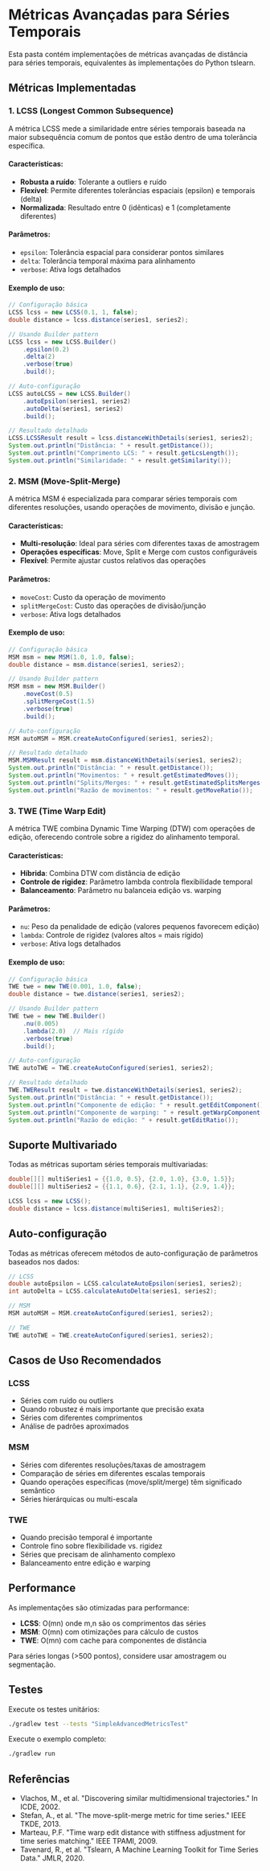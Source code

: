 # Métricas Avançadas para Séries Temporais

Esta pasta contém implementações de métricas avançadas de distância para séries temporais, equivalentes às implementações do Python tslearn.

## Métricas Implementadas

### 1. LCSS (Longest Common Subsequence)

A métrica LCSS mede a similaridade entre séries temporais baseada na maior subsequência comum de pontos que estão dentro de uma tolerância específica.

#### Características:
- **Robusta a ruído**: Tolerante a outliers e ruído
- **Flexível**: Permite diferentes tolerâncias espaciais (epsilon) e temporais (delta)
- **Normalizada**: Resultado entre 0 (idênticas) e 1 (completamente diferentes)

#### Parâmetros:
- `epsilon`: Tolerância espacial para considerar pontos similares
- `delta`: Tolerância temporal máxima para alinhamento
- `verbose`: Ativa logs detalhados

#### Exemplo de uso:
```java
// Configuração básica
LCSS lcss = new LCSS(0.1, 1, false);
double distance = lcss.distance(series1, series2);

// Usando Builder pattern
LCSS lcss = new LCSS.Builder()
    .epsilon(0.2)
    .delta(2)
    .verbose(true)
    .build();

// Auto-configuração
LCSS autoLCSS = new LCSS.Builder()
    .autoEpsilon(series1, series2)
    .autoDelta(series1, series2)
    .build();

// Resultado detalhado
LCSS.LCSSResult result = lcss.distanceWithDetails(series1, series2);
System.out.println("Distância: " + result.getDistance());
System.out.println("Comprimento LCS: " + result.getLcsLength());
System.out.println("Similaridade: " + result.getSimilarity());
```

### 2. MSM (Move-Split-Merge)

A métrica MSM é especializada para comparar séries temporais com diferentes resoluções, usando operações de movimento, divisão e junção.

#### Características:
- **Multi-resolução**: Ideal para séries com diferentes taxas de amostragem
- **Operações específicas**: Move, Split e Merge com custos configuráveis
- **Flexível**: Permite ajustar custos relativos das operações

#### Parâmetros:
- `moveCost`: Custo da operação de movimento
- `splitMergeCost`: Custo das operações de divisão/junção
- `verbose`: Ativa logs detalhados

#### Exemplo de uso:
```java
// Configuração básica
MSM msm = new MSM(1.0, 1.0, false);
double distance = msm.distance(series1, series2);

// Usando Builder pattern
MSM msm = new MSM.Builder()
    .moveCost(0.5)
    .splitMergeCost(1.5)
    .verbose(true)
    .build();

// Auto-configuração
MSM autoMSM = MSM.createAutoConfigured(series1, series2);

// Resultado detalhado
MSM.MSMResult result = msm.distanceWithDetails(series1, series2);
System.out.println("Distância: " + result.getDistance());
System.out.println("Movimentos: " + result.getEstimatedMoves());
System.out.println("Splits/Merges: " + result.getEstimatedSplitsMerges());
System.out.println("Razão de movimentos: " + result.getMoveRatio());
```

### 3. TWE (Time Warp Edit)

A métrica TWE combina Dynamic Time Warping (DTW) com operações de edição, oferecendo controle sobre a rigidez do alinhamento temporal.

#### Características:
- **Híbrida**: Combina DTW com distância de edição
- **Controle de rigidez**: Parâmetro lambda controla flexibilidade temporal
- **Balanceamento**: Parâmetro nu balanceia edição vs. warping

#### Parâmetros:
- `nu`: Peso da penalidade de edição (valores pequenos favorecem edição)
- `lambda`: Controle de rigidez (valores altos = mais rígido)
- `verbose`: Ativa logs detalhados

#### Exemplo de uso:
```java
// Configuração básica
TWE twe = new TWE(0.001, 1.0, false);
double distance = twe.distance(series1, series2);

// Usando Builder pattern
TWE twe = new TWE.Builder()
    .nu(0.005)
    .lambda(2.0)  // Mais rígido
    .verbose(true)
    .build();

// Auto-configuração
TWE autoTWE = TWE.createAutoConfigured(series1, series2);

// Resultado detalhado
TWE.TWEResult result = twe.distanceWithDetails(series1, series2);
System.out.println("Distância: " + result.getDistance());
System.out.println("Componente de edição: " + result.getEditComponent());
System.out.println("Componente de warping: " + result.getWarpComponent());
System.out.println("Razão de edição: " + result.getEditRatio());
```

## Suporte Multivariado

Todas as métricas suportam séries temporais multivariadas:

```java
double[][] multiSeries1 = {{1.0, 0.5}, {2.0, 1.0}, {3.0, 1.5}};
double[][] multiSeries2 = {{1.1, 0.6}, {2.1, 1.1}, {2.9, 1.4}};

LCSS lcss = new LCSS();
double distance = lcss.distance(multiSeries1, multiSeries2);
```

## Auto-configuração

Todas as métricas oferecem métodos de auto-configuração de parâmetros baseados nos dados:

```java
// LCSS
double autoEpsilon = LCSS.calculateAutoEpsilon(series1, series2);
int autoDelta = LCSS.calculateAutoDelta(series1, series2);

// MSM
MSM autoMSM = MSM.createAutoConfigured(series1, series2);

// TWE
TWE autoTWE = TWE.createAutoConfigured(series1, series2);
```

## Casos de Uso Recomendados

### LCSS
- Séries com ruído ou outliers
- Quando robustez é mais importante que precisão exata
- Séries com diferentes comprimentos
- Análise de padrões aproximados

### MSM
- Séries com diferentes resoluções/taxas de amostragem
- Comparação de séries em diferentes escalas temporais
- Quando operações específicas (move/split/merge) têm significado semântico
- Séries hierárquicas ou multi-escala

### TWE
- Quando precisão temporal é importante
- Controle fino sobre flexibilidade vs. rigidez
- Séries que precisam de alinhamento complexo
- Balanceamento entre edição e warping

## Performance

As implementações são otimizadas para performance:

- **LCSS**: O(mn) onde m,n são os comprimentos das séries
- **MSM**: O(mn) com otimizações para cálculo de custos
- **TWE**: O(mn) com cache para componentes de distância

Para séries longas (>500 pontos), considere usar amostragem ou segmentação.

## Testes

Execute os testes unitários:

```bash
./gradlew test --tests "SimpleAdvancedMetricsTest"
```

Execute o exemplo completo:

```bash
./gradlew run
```

## Referências

- Vlachos, M., et al. "Discovering similar multidimensional trajectories." In ICDE, 2002.
- Stefan, A., et al. "The move-split-merge metric for time series." IEEE TKDE, 2013.
- Marteau, P.F. "Time warp edit distance with stiffness adjustment for time series matching." IEEE TPAMI, 2009.
- Tavenard, R., et al. "Tslearn, A Machine Learning Toolkit for Time Series Data." JMLR, 2020.
